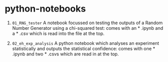 # python-notebooks


1. `01_RNG_tester` A notebook focussed on testing the outputs of a Random Number Generator using a chi-squared test: comes with an * .ipynb and a * .csv which is read into the file at the top. 

2. `02_eh_exp_analysis` A python notebook which analyses an experiment statistically and outputs the statistical confidence: comes with one * .ipynb and two * .csvs which are read in at the top.
